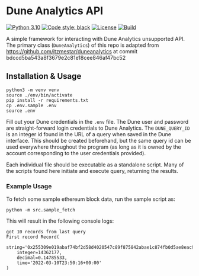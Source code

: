 # Dune Analytics API
[![Python 3.10](https://img.shields.io/badge/python-3.10--blue.svg)](https://www.python.org/downloads/release/python-3102/) 
[![Code style: black](https://img.shields.io/badge/code%20style-black-000000.svg)](https://github.com/psf/black) 
[![License](https://img.shields.io/badge/License-Apache%202.0-blue.svg)](https://opensource.org/licenses/Apache-2.0) 
[![Build](https://github.com/bh2smith/duneapi/actions/workflows/pull-request.yaml/badge.svg)](https://github.com/bh2smith/duneapi/actions/workflows/pull-request.yml)

A simple framework for interacting with Dune Analytics unsupported API. The primary
class (`DuneAnalytics`) of this repo is adapted from
https://github.com/itzmestar/duneanalytics at commit
bdccd5ba543a8f3679e2c81e18cee846af47bc52

## Installation & Usage

```shell
python3 -m venv venv
source ./env/bin/activate
pip install -r requirements.txt
cp .env.sample .env
source .env
```

Fill out your Dune credentials in the `.env` file. The Dune user and password are
straight-forward login credentials to Dune Analytics. The `DUNE_QUERY_ID` is an integer
id found in the URL of a query when saved in the Dune interface. This should be created
beforehand, but the same query id can be used everywhere throughout the program (as long
as it is owned by the account corresponding to the user credentials provided).

Each individual file should be executable as a standalone script. Many of the scripts
found here initiate and execute query, returning the results.

### Example Usage

To fetch some sample ethereum block data, run the sample script as:

```shell
python -m src.sample_fetch
```

This will result in the following console logs:

```
got 10 records from last query
First record Record(
    string='0x255309e019abaf74bf2d58d4020547c89f875842abae1c874fb0d5ae8eac9859', 
    integer=14362177, 
    decimal=0.14785533, 
    time='2022-03-10T23:50:16+00:00'
)
```
